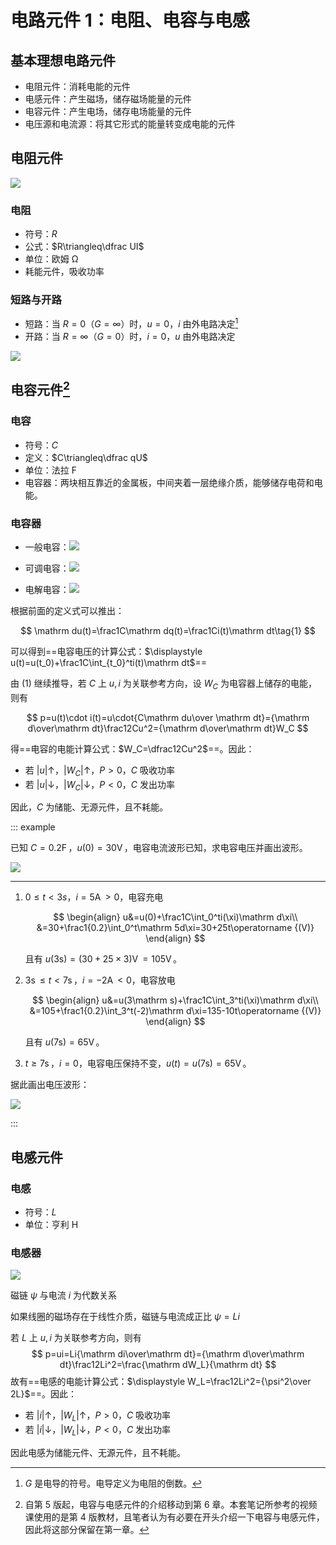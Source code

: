 # 电路元件 1：电阻、电容与电感

## 基本理想电路元件

- 电阻元件：消耗电能的元件
- 电感元件：产生磁场，储存磁场能量的元件
- 电容元件：产生电场，储存电场能量的元件
- 电压源和电流源：将其它形式的能量转变成电能的元件

## 电阻元件

![](./images/resistor.svg)

### 电阻

- 符号：$R$
- 公式：$R\triangleq\dfrac UI$
- 单位：欧姆 $\operatorname \Omega$
- 耗能元件，吸收功率

### 短路与开路

- 短路：当 $R=0$（$G=\infty$）时，$u=0$，$i$ 由外电路决定[^1]
- 开路：当 $R=\infty$（$G=0$）时，$i=0$，$u$ 由外电路决定

![](./images/short-open.svg)

## 电容元件[^2]

### 电容

- 符号：$C$
- 定义：$C\triangleq\dfrac qU$
- 单位：法拉 $\operatorname F$
- 电容器：两块相互靠近的金属板，中间夹着一层绝缘介质，能够储存电荷和电能。

### 电容器

- 一般电容：![](./images/normal-capacitor.svg)

- 可调电容：![](./images/adj-capacitor.svg)

- 电解电容：![](./images/ele-capacitor.svg)

根据前面的定义式可以推出：

$$
\mathrm du(t)=\frac1C\mathrm dq(t)=\frac1Ci(t)\mathrm dt\tag{1}
$$

可以得到==电容电压的计算公式：$\displaystyle u(t)=u(t_0)+\frac1C\int_{t_0}^ti(t)\mathrm dt$==

由 $(1)$ 继续推导，若 $C$ 上 $u,i$ 为关联参考方向，设 $W_C$ 为电容器上储存的电能，则有

$$
p=u(t)\cdot i(t)=u\cdot{C\mathrm du\over \mathrm dt}={\mathrm d\over\mathrm dt}\frac12Cu^2={\mathrm d\over\mathrm dt}W_C
$$

得==电容的电能计算公式：$W_C=\dfrac12Cu^2$==。因此：

- 若 $|u|\uparrow$，$|W_C|\uparrow$，$P>0$，$C$ 吸收功率
- 若 $|u|\downarrow$，$|W_C|\downarrow$，$P<0$，$C$ 发出功率

因此，$C$ 为储能、无源元件，且不耗能。

::: example

已知 $C=0.2\operatorname {F}$，$u(0)=30\operatorname V$，电容电流波形已知，求电容电压并画出波形。

![](./images/example-i-t.svg)

---

1. $0\le t<3s$，$i=5\operatorname A>0$，电容充电

   $$
   \begin{align}
   u&=u(0)+\frac1C\int_0^ti(\xi)\mathrm d\xi\\
   &=30+\frac1{0.2}\int_0^t\mathrm 5d\xi=30+25t\operatorname {(V)}
   \end{align}
   $$

   且有 $u(3\mathrm s)=(30+25\times3)\operatorname V=105\operatorname V$。

2. $3\operatorname s\le t<7\operatorname s$，$i=-2\operatorname A<0$，电容放电

   $$
   \begin{align}
   u&=u(3\mathrm s)+\frac1C\int_3^ti(\xi)\mathrm d\xi\\
   &=105+\frac1{0.2}\int_3^t(-2)\mathrm d\xi=135-10t\operatorname {(V)}
   \end{align}
   $$

   且有 $u(7\mathrm s)=65\operatorname V$。

3. $t\ge7\operatorname s$，$i=0$，电容电压保持不变，$u(t)=u(7\mathrm s)=65\operatorname V$。

据此画出电压波形：

![](./images/example-u-t.svg)

:::

## 电感元件

### 电感

- 符号：$L$
- 单位：亨利 $\operatorname H$

### 电感器

![](./images/inductor.svg)

磁链 $\psi$ 与电流 $i$ 为代数关系

如果线圈的磁场存在于线性介质，磁链与电流成正比 $\psi=Li$



若 $L$ 上 $u,i$ 为关联参考方向，则有
$$
p=ui=Li{\mathrm di\over\mathrm dt}={\mathrm d\over\mathrm dt}\frac12Li^2=\frac{\mathrm dW_L}{\mathrm dt}
$$
故有==电感的电能计算公式：$\displaystyle W_L=\frac12Li^2={\psi^2\over 2L}$==。因此：

- 若 $|i|\uparrow$，$|W_L|\uparrow$，$P>0$，$C$ 吸收功率
- 若 $|i|\downarrow$，$|W_L|\downarrow$，$P<0$，$C$ 发出功率

因此电感为储能元件、无源元件，且不耗能。







[^1]: $G$ 是电导的符号。电导定义为电阻的倒数。

[^2]: 自第 5 版起，电容与电感元件的介绍移动到第 6 章。本套笔记所参考的视频课使用的是第 4 版教材，且笔者认为有必要在开头介绍一下电容与电感元件，因此将这部分保留在第一章。
